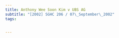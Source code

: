 ```yaml
---
title: Anthony Wee Soon Kim v UBS AG 
subtitle: "[2002] SGHC 206 / 07\_September\_2002"
tags:


---
```


